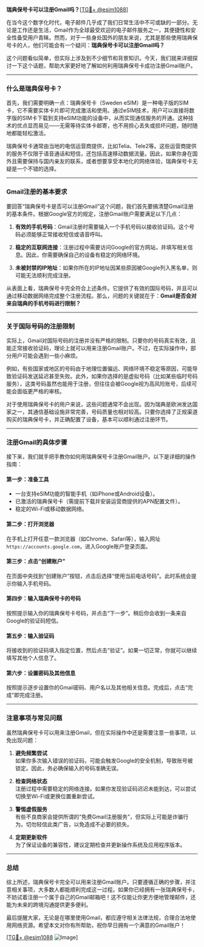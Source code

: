 **瑞典保号卡可以注册Gmail吗？**[[TG💪+ @esim1088](https://t.me/s/esim1088)]

在当今这个数字化时代，电子邮件几乎成了我们日常生活中不可或缺的一部分。无论是工作还是生活，Gmail作为全球最受欢迎的电子邮件服务之一，其便捷性和安全性备受用户青睐。然而，对于一些身处国外的朋友来说，尤其是那些使用瑞典保号卡的人，他们可能会有一个疑问：**瑞典保号卡可以注册Gmail吗？**

这个问题看似简单，但实际上涉及到不少细节和背景知识。今天，我们就来详细探讨一下这个话题，帮助大家更好地了解如何利用瑞典保号卡成功注册Gmail账户。

---

### **什么是瑞典保号卡？**

首先，我们需要明确一点：瑞典保号卡（Sweden eSIM）是一种电子版的SIM卡，它不需要实体卡片即可完成激活和使用。通过eSIM技术，用户可以直接将数字版的SIM卡下载到支持eSIM功能的设备中，从而实现通信服务的开通。这种技术的优点显而易见——无需等待实体卡邮寄，也不用担心丢失或损坏问题，随时随地都能轻松激活。

瑞典保号卡通常由当地的电信运营商提供，比如Telia、Tele2等。这些运营商提供的服务不仅限于语音通话和短信，还包括高速移动数据流量。因此，如果你身在国外且需要保持与国内亲友的联系，或者想要享受本地化的网络体验，瑞典保号卡无疑是一个不错的选择。

---

### **Gmail注册的基本要求**

要回答“瑞典保号卡是否可以注册Gmail”这个问题，我们首先要搞清楚Gmail注册的基本条件。根据Google官方的规定，注册Gmail账户需要满足以下几点：

1. **有效的手机号码**：Gmail注册时需要输入一个手机号码以接收验证码。这个号码必须能够正常接收短信或语音呼叫。
   
2. **稳定的互联网连接**：注册过程中需要访问Google的官方网站，并填写相关信息。因此，你需要确保自己的设备有稳定的网络环境。

3. **未被封禁的IP地址**：如果你所在的IP地址因某些原因被Google列入黑名单，则可能无法顺利完成注册。

从表面上看，瑞典保号卡完全符合上述条件。它提供了有效的国际号码，并且可以通过移动数据网络完成整个注册流程。那么，问题的关键就在于：**Gmail是否会对来自瑞典的手机号码进行限制？**

---

### **关于国际号码的注册限制**

实际上，Gmail对国际号码的注册并没有严格的限制。只要你的号码真实有效，且能正常接收验证码，理论上就可以用来注册Gmail账户。不过，在实际操作中，部分用户可能会遇到一些小麻烦。

例如，有些国家或地区的号码由于地理位置偏远、网络环境不稳定等原因，可能导致验证码发送延迟甚至失败。此外，如果你选择的是虚拟号码（比如某些临时号码服务），这类号码虽然也能用于注册，但往往会被Google视为高风险账号，后续可能会面临更严格的审核。

对于使用瑞典保号卡的用户来说，这些问题通常不会出现。因为瑞典是欧洲发达国家之一，其通信基础设施非常完善，号码质量也相对较高。只要你选择了正规渠道购买的瑞典保号卡，并正确配置了设备，基本可以顺利通过注册环节。

---

### **注册Gmail的具体步骤**

接下来，我们就手把手教你如何用瑞典保号卡注册Gmail账户。以下是详细的操作指南：

#### **第一步：准备工具**
- 一台支持eSIM功能的智能手机（如iPhone或Android设备）。
- 已激活的瑞典保号卡（需提前下载并安装运营商提供的APN配置文件）。
- 稳定的Wi-Fi或移动数据网络。

#### **第二步：打开浏览器**
在手机上打开任意一款浏览器（如Chrome、Safari等），输入网址`https://accounts.google.com`，进入Google账户登录页面。

#### **第三步：点击“创建账户”**
在页面中央找到“创建账户”按钮，点击后选择“使用当前电话号码”。此时系统会提示你输入手机号码。

#### **第四步：输入瑞典保号卡的号码**
按照提示输入你的瑞典保号卡号码，并点击“下一步”。稍后你会收到一条来自Google的验证码短信。

#### **第五步：输入验证码**
将接收到的验证码填入指定位置，然后点击“验证”。如果一切正常，你就可以继续填写其他个人信息了。

#### **第六步：设置密码及其他信息**
按照提示逐步设置你的Gmail密码、用户名以及其他相关信息。完成后，点击“完成”即完成注册。

---

### **注意事项与常见问题**

虽然瑞典保号卡可以用来注册Gmail，但在实际操作中还是需要注意一些事项，以免出现问题：

1. **避免频繁尝试**  
   如果你多次输入错误的验证码，可能会触发Google的安全机制，导致账号被锁定。因此，务必确保输入的号码准确无误。

2. **检查网络状态**  
   注册过程中需要稳定的网络连接。如果你发现验证码迟迟未能到达，可以尝试切换至Wi-Fi或更换位置重新尝试。

3. **警惕虚假服务**  
   有些不良商家会提供所谓的“免费Gmail注册服务”，但实际上可能是诈骗行为。切勿轻信此类广告，以免造成不必要的损失。

4. **定期更新软件**  
   为了保证设备的兼容性，建议定期检查并更新操作系统及应用程序版本。

---

### **总结**

综上所述，瑞典保号卡完全可以用来注册Gmail账户。只要遵循正确的步骤，并注意相关事项，大多数人都能顺利完成这一过程。如果你已经拥有一张瑞典保号卡，不妨试着注册一个属于自己的Gmail邮箱吧！这不仅能让你更方便地管理邮件，还能为未来的跨境沟通提供更多便利。

最后提醒大家，无论是在哪里使用Gmail，都应遵守相关法律法规，合理合法地使用网络资源。希望本文对你有所帮助，祝你早日拥有一个满意的Gmail账户！

[[TG💪+ @esim1088](https://t.me/s/esim1088) ![Image](https://i.postimg.cc/4NQfJmqS/Snipaste-2025-05-13-00-14-12.png)]